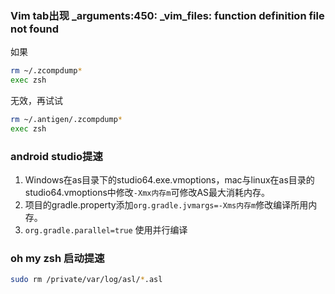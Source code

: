 ### Vim tab出现 _arguments:450: _vim_files: function definition file not found

如果

``` zsh
rm ~/.zcompdump*
exec zsh
```
无效，再试试

``` zsh
rm ~/.antigen/.zcompdump*
exec zsh
```

### android studio提速

 1. Windows在as目录下的studio64.exe.vmoptions，mac与linux在as目录的studio64.vmoptions中修改`-Xmx内存m`可修改AS最大消耗内存。
 2. 项目的gradle.property添加`org.gradle.jvmargs=-Xms内存m`修改编译所用内存。
 3. `org.gradle.parallel=true` 使用并行编译

### oh my zsh 启动提速
``` zsh
sudo rm /private/var/log/asl/*.asl
```
